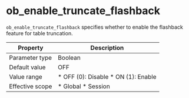 ob_enable_truncate_flashback 
=================================================

`ob_enable_truncate_flashback` specifies whether to enable the flashback feature for table truncation. 


|  **Property**   |                                                       **Description**                                                       |
|-----------------|-----------------------------------------------------------------------------------------------------------------------------|
| Parameter type  | Boolean                                                                                                                     |
| Default value   | OFF                                                                                                                         |
| Value range     | * OFF (0): Disable   * ON (1): Enable    |
| Effective scope | * Global   * Session                     |



